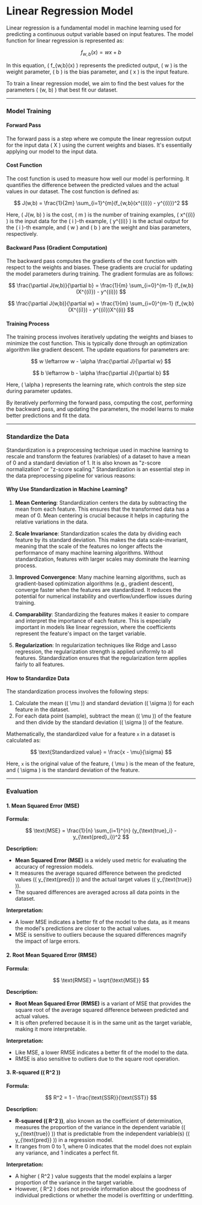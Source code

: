 # Linear Regression Model

Linear regression is a fundamental model in machine learning used for predicting a continuous output variable based on input features. The model function for linear regression is represented as:

$$
f_{w,b}(x) = wx + b
$$

In this equation, \( f_{w,b}(x) \) represents the predicted output, \( w \) is the weight parameter, \( b \) is the bias parameter, and \( x \) is the input feature.

To train a linear regression model, we aim to find the best values for the parameters \( (w, b) \) that best fit our dataset.

---

### Model Training

#### Forward Pass

The forward pass is a step where we compute the linear regression output for the input data \( X \) using the current weights and biases. It's essentially applying our model to the input data.

#### Cost Function

The cost function is used to measure how well our model is performing. It quantifies the difference between the predicted values and the actual values in our dataset. The cost function is defined as:

$$
J(w,b) = \frac{1}{2m} \sum_{i=1}^{m}(f_{w,b}(x^{(i)}) - y^{(i)})^2
$$

Here, \( J(w, b) \) is the cost, \( m \) is the number of training examples, \( x^{(i)} \) is the input data for the \( i \)-th example, \( y^{(i)} \) is the actual output for the \( i \)-th example, and \( w \) and \( b \) are the weight and bias parameters, respectively.

#### Backward Pass (Gradient Computation)

The backward pass computes the gradients of the cost function with respect to the weights and biases. These gradients are crucial for updating the model parameters during training. The gradient formulas are as follows:

$$
\frac{\partial J(w,b)}{\partial b} = \frac{1}{m} \sum_{i=0}^{m-1} (f_{w,b}(X^{(i)}) - y^{(i)})
$$

$$
\frac{\partial J(w,b)}{\partial w} = \frac{1}{m} \sum_{i=0}^{m-1} (f_{w,b}(X^{(i)}) - y^{(i)})X^{(i)}
$$

#### Training Process

The training process involves iteratively updating the weights and biases to minimize the cost function. This is typically done through an optimization algorithm like gradient descent. The update equations for parameters are:

$$
w \leftarrow w - \alpha \frac{\partial J}{\partial w}
$$

$$
b \leftarrow b - \alpha \frac{\partial J}{\partial b}
$$

Here, \( \alpha \) represents the learning rate, which controls the step size during parameter updates.

By iteratively performing the forward pass, computing the cost, performing the backward pass, and updating the parameters, the model learns to make better predictions and fit the data.

---

### Standardize the Data

Standardization is a preprocessing technique used in machine learning to rescale and transform the features (variables) of a dataset to have a mean of 0 and a standard deviation of 1. It is also known as "z-score normalization" or "z-score scaling." Standardization is an essential step in the data preprocessing pipeline for various reasons:

#### Why Use Standardization in Machine Learning?

1. **Mean Centering**: Standardization centers the data by subtracting the mean from each feature. This ensures that the transformed data has a mean of 0. Mean centering is crucial because it helps in capturing the relative variations in the data.

2. **Scale Invariance**: Standardization scales the data by dividing each feature by its standard deviation. This makes the data scale-invariant, meaning that the scale of the features no longer affects the performance of many machine learning algorithms. Without standardization, features with larger scales may dominate the learning process.

3. **Improved Convergence**: Many machine learning algorithms, such as gradient-based optimization algorithms (e.g., gradient descent), converge faster when the features are standardized. It reduces the potential for numerical instability and overflow/underflow issues during training.

4. **Comparability**: Standardizing the features makes it easier to compare and interpret the importance of each feature. This is especially important in models like linear regression, where the coefficients represent the feature's impact on the target variable.

5. **Regularization**: In regularization techniques like Ridge and Lasso regression, the regularization strength is applied uniformly to all features. Standardization ensures that the regularization term applies fairly to all features.

#### How to Standardize Data

The standardization process involves the following steps:

1. Calculate the mean (\( \mu \)) and standard deviation (\( \sigma \)) for each feature in the dataset.
2. For each data point (sample), subtract the mean (\( \mu \)) of the feature and then divide by the standard deviation (\( \sigma \)) of the feature.

Mathematically, the standardized value for a feature `x` in a dataset is calculated as:

$$
\text{Standardized value} = \frac{x - \mu}{\sigma}
$$

Here, `x` is the original value of the feature, \( \mu \) is the mean of the feature, and \( \sigma \) is the standard deviation of the feature.

---

### Evaluation

#### 1. Mean Squared Error (MSE)

**Formula:**

$$
\text{MSE} = \frac{1}{n} \sum_{i=1}^{n} (y_{\text{true}_i} - y_{\text{pred}_i})^2
$$

**Description:**
- **Mean Squared Error (MSE)** is a widely used metric for evaluating the accuracy of regression models.
- It measures the average squared difference between the predicted values (\( y_{\text{pred}} \)) and the actual target values (\( y_{\text{true}} \)).
- The squared differences are averaged across all data points in the dataset.

**Interpretation:**
- A lower MSE indicates a better fit of the model to the data, as it means the model's predictions are closer to the actual values.
- MSE is sensitive to outliers because the squared differences magnify the impact of large errors.

#### 2. Root Mean Squared Error (RMSE)

**Formula:**

$$
\text{RMSE} = \sqrt{\text{MSE}}
$$

**Description:**
- **Root Mean Squared Error (RMSE)** is a variant of MSE that provides the square root of the average squared difference between predicted and actual values.
- It is often preferred because it is in the same unit as the target variable, making it more interpretable.

**Interpretation:**
- Like MSE, a lower RMSE indicates a better fit of the model to the data.
- RMSE is also sensitive to outliers due to the square root operation.

#### 3. R-squared (\( R^2 \))

**Formula:**

$$
R^2 = 1 - \frac{\text{SSR}}{\text{SST}}
$$

**Description:**
- **R-squared (\( R^2 \))**, also known as the coefficient of determination, measures the proportion of the variance in the dependent variable (\( y_{\text{true}} \)) that is predictable from the independent variable(s) (\( y_{\text{pred}} \)) in a regression model.
- It ranges from 0 to 1, where 0 indicates that the model does not explain any variance, and 1 indicates a perfect fit.

**Interpretation:**
- A higher \( R^2 \) value suggests that the model explains a larger proportion of the variance in the target variable.
- However, \( R^2 \) does not provide information about the goodness of individual predictions or whether the model is overfitting or underfitting.
